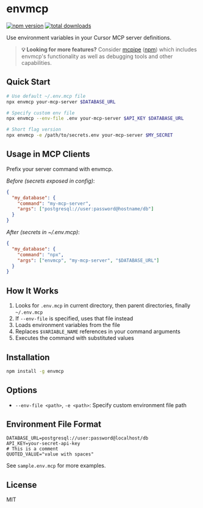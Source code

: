 # envmcp
[![npm version](https://img.shields.io/npm/v/envmcp.svg)](https://www.npmjs.com/package/envmcp)
[![total downloads](https://img.shields.io/npm/dt/envmcp.svg)](https://www.npmjs.com/package/envmcp)

Use environment variables in your Cursor MCP server definitions.

> **💡 Looking for more features?** Consider [mcpipe](https://github.com/griffithsbs/mcpipe) ([npm](https://www.npmjs.com/package/mcpipe)) which includes envmcp's functionality as well as debugging tools and other capabilities.

## Quick Start

```bash
# Use default ~/.env.mcp file
npx envmcp your-mcp-server $DATABASE_URL

# Specify custom env file
npx envmcp --env-file .env your-mcp-server $API_KEY $DATABASE_URL

# Short flag version
npx envmcp -e /path/to/secrets.env your-mcp-server $MY_SECRET
```

## Usage in MCP Clients

Prefix your server command with envmcp.

_Before (secrets exposed in config)_: 
```json
{
  "my_database": {
    "command": "my-mcp-server",
    "args": ["postgresql://user:password@hostname/db"]
  }
}
```
_After (secrets in ~/.env.mcp)_:
```json
{
  "my_database": {
    "command": "npx",
    "args": ["envmcp", "my-mcp-server", "$DATABASE_URL"]
  }
}
```

## How It Works

1. Looks for `.env.mcp` in current directory, then parent directories, finally `~/.env.mcp`
2. If `--env-file` is specified, uses that file instead
3. Loads environment variables from the file
4. Replaces `$VARIABLE_NAME` references in your command arguments
5. Executes the command with substituted values

## Installation

```bash
npm install -g envmcp
```

## Options

- `--env-file <path>`, `-e <path>`: Specify custom environment file path

## Environment File Format

```
DATABASE_URL=postgresql://user:password@localhost/db
API_KEY=your-secret-api-key
# This is a comment
QUOTED_VALUE="value with spaces"
```

See `sample.env.mcp` for more examples.

## License

MIT 
